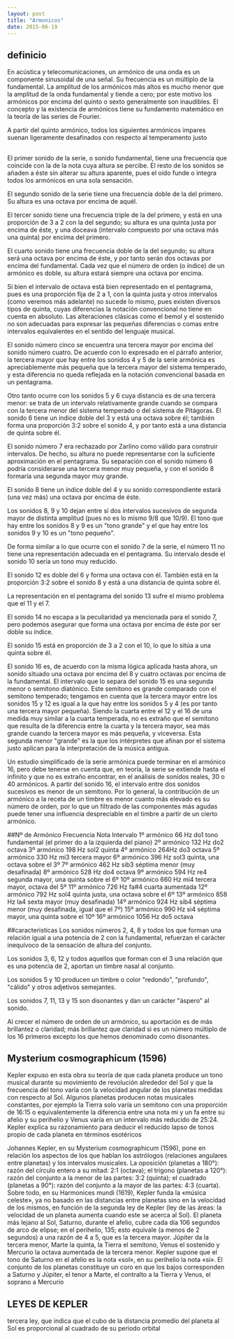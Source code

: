 ```yaml
---
layout: post
title: "Armonicos"
date: 2015-06-19
---
```

## definicio
En acústica y telecomunicaciones, un armónico de una onda es un componente sinusoidal de una señal.
Su frecuencia es un múltiplo de la fundamental. La amplitud de los armónicos más altos es mucho menor que la amplitud de la onda fundamental y tiende a cero; por este motivo los armónicos por encima del quinto o sexto generalmente son inaudibles. El concepto y la existencia de armónicos tiene su fundamento matemático en la teoría de las series de Fourier.

A partir del quinto armónico, todos los siguientes armónicos impares suenan ligeramente desafinados con respecto al temperamento justo


##

El primer sonido de la serie, o sonido fundamental, tiene una frecuencia que coincide con la de la nota cuya altura se percibe. El resto de los sonidos se añaden a éste sin alterar su altura aparente, pues el oído funde o integra todos los armónicos en una sola sensación.

El segundo sonido de la serie tiene una frecuencia doble de la del primero. Su altura es una octava por encima de aquél.

El tercer sonido tiene una frecuencia triple de la del primero, y está en una proporción de 3 a 2 con la del segundo; su altura es una quinta justa por encima de éste, y una doceava (intervalo compuesto por una octava más una quinta) por encima del primero.

El cuarto sonido tiene una frecuencia doble de la del segundo; su altura será una octava por encima de éste, y por tanto serán dos octavas por encima del fundamental. Cada vez que el número de orden (o índice) de un armónico es doble, su altura estará siempre una octava por encima.

Si bien el intervalo de octava está bien representado en el pentagrama, pues es una proporción fija de 2 a 1, con la quinta justa y otros intervalos (como veremos más adelante) no sucede lo mismo, pues existen diversos tipos de quinta, cuyas diferencias la notación convencional no tiene en cuenta en absoluto. Las alteraciones clásicas como el bemol y el sostenido no son adecuadas para expresar las pequeñas diferencias o comas entre intervalos equivalentes en el sentido del lenguaje musical.

El sonido número cinco se encuentra una tercera mayor por encima del sonido número cuatro. De acuerdo con lo expresado en el párrafo anterior, la tercera mayor que hay entre los sonidos 4 y 5 de la serie armónica es apreciablemente más pequeña que la tercera mayor del sistema temperado, y esta diferencia no queda reflejada en la notación convencional basada en un pentagrama.

Otro tanto ocurre con los sonidos 5 y 6 cuya distancia es de una tercera menor: se trata de un intervalo relativamente grande cuando se compara con la tercera menor del sistema temperado o del sistema de Pitágoras. El sonido 6 tiene un índice doble del 3 y está una octava sobre él; también forma una proporción 3:2 sobre el sonido 4, y por tanto está a una distancia de quinta sobre él.

El sonido número 7 era rechazado por Zarlino como válido para construir intervalos. De hecho, su altura no puede representarse con la suficiente aproximación en el pentagrama. Su separación con el sonido número 6 podría considerarse una tercera menor muy pequeña, y con el sonido 8 formaría una segunda mayor muy grande.

El sonido 8 tiene un índice doble del 4 y su sonido correspondiente estará (una vez más) una octava por encima de éste.

Los sonidos 8, 9 y 10 dejan entre sí dos intervalos sucesivos de segunda mayor de distinta amplitud (pues no es lo mismo 9/8 que 10/9). El tono que hay entre los sonidos 8 y 9 es un "tono grande" y el que hay entre los sonidos 9 y 10 es un "tono pequeño".

De forma similar a lo que ocurre con el sonido 7 de la serie, el número 11 no tiene una representación adecuada en el pentagrama. Su intervalo desde el sonido 10 sería un tono muy reducido.

El sonido 12 es doble del 6 y forma una octava con él. También está en la proporción 3:2 sobre el sonido 8 y está a una distancia de quinta sobre él.

La representación en el pentagrama del sonido 13 sufre el mismo problema que el 11 y el 7.

El sonido 14 no escapa a la peculiaridad ya mencionada para el sonido 7, pero podemos asegurar que forma una octava por encima de éste por ser doble su índice.

El sonido 15 está en proporción de 3 a 2 con el 10, lo que lo sitúa a una quinta sobre él.

El sonido 16 es, de acuerdo con la misma lógica aplicada hasta ahora, un sonido situado una octava por encima del 8 y cuatro octavas por encima de la fundamental. El intervalo que lo separa del sonido 15 es una segunda menor o semitono diatónico. Este semitono es grande comparado con el semitono temperado; tengamos en cuenta que la tercera mayor entre los sonidos 15 y 12 es igual a la que hay entre los sonidos 5 y 4 (es por tanto una tercera mayor pequeña). Siendo la cuarta entre el 12 y el 16 de una medida muy similar a la cuarta temperada, no es extraño que el semitono que resulta de la diferencia entre la cuarta y la tercera mayor, sea más grande cuando la tercera mayor es más pequeña, y viceversa. Esta segunda menor "grande" es la que los intérpretes que afinan por el sistema justo aplican para la interpretación de la música antigua.

Un estudio simplificado de la serie armónica puede terminar en el armónico 16, pero debe tenerse en cuenta que, en teoría, la serie se extiende hasta el infinito y que no es extraño encontrar, en el análisis de sonidos reales, 30 o 40 armónicos. A partir del sonido 16, el intervalo entre dos sonidos sucesivos es menor de un semitono. Por lo general, la contribución de un armónico a la receta de un timbre es menor cuanto más elevado es su número de orden, por lo que un filtrado de las componentes más agudas puede tener una influencia despreciable en el timbre a partir de un cierto armónico.


##Nº de Armónico 	Frecuencia 	Nota 	Intervalo
1º armónico 	66 Hz 	do1 	tono fundamental (el primer do a la izquierda del piano)
2º armónico 	132 Hz 	do2 	octava
3º armónico 	198 Hz 	sol2 	quinta
4º armónico 	264Hz 	do3 	octava
5º armónico 	330 Hz 	mi3 	tercera mayor
6º armónico 	396 Hz 	sol3 	quinta, una octava sobre el 3º
7º armónico 	462 Hz 	sib3 	séptima menor (muy desafinada)
8º armónico 	528 Hz 	do4 	octava
9º armónico 	594 Hz 	re4 	segunda mayor, una quinta sobre el 6º
10º armónico 	660 Hz 	mi4 	tercera mayor, octava del 5º
11º armónico 	726 Hz 	fa#4 	cuarta aumentada
12º armónico 	792 Hz 	sol4 	quinta justa, una octava sobre el 6º
13º armónico 	858 Hz 	la4 	sexta mayor (muy desafinada)
14º armónico 	924 Hz 	sib4 	séptima menor (muy desafinada, igual que el 7º)
15º armónico 	990 Hz 	si4 	séptima mayor, una quinta sobre el 10º
16º armónico 	1056 Hz 	do5 	octava


##caracteristicas
Los sonidos números 2, 4, 8 y todos los que forman una relación igual a una potencia de 2 con la fundamental, refuerzan el carácter inequívoco de la sensación de altura del conjunto.

Los sonidos 3, 6, 12 y todos aquellos que forman con el 3 una relación que es una potencia de 2, aportan un timbre nasal al conjunto.

Los sonidos 5 y 10 producen un timbre o color "redondo", "profundo", "cálido" y otros adjetivos semejantes.

Los sonidos 7, 11, 13 y 15 son disonantes y dan un carácter "áspero" al sonido.

Al crecer el número de orden de un armónico, su aportación es de más brillantez o claridad; más brillantez que claridad si es un número múltiplo de los 16 primeros excepto los que hemos denominado como disonantes.


## Mysterium cosmographicum (1596)
Kepler expuso en esta obra su teoría de que cada planeta produce un tono musical durante su movimiento de revolución alrededor del Sol y que la frecuencia del tono varía con la velocidad angular de los planetas medidas con respecto al Sol. Algunos planetas producen notas musicales constantes, por ejemplo la Tierra solo varía un semitono con una proporción de 16:15 o equivalentemente la diferencia entre una nota mi y un fa entre su afelio y su perihelio y Venus varía en un intervalo más reducido de 25:24. Kepler explica su razonamiento para deducir el reducido lapso de tonos propio de cada planeta en términos esotéricos

Johannes Kepler, en su Mysterium cosmographicum (1596), pone en relación los aspectos de los que hablan los astrólogos (relaciones angulares entre planetas) y los intervalos musicales. La oposición (planetas a 180°): razón del círculo entero a su mitad: 2:1 (octava); el trigono (planetas a 120°): razón del conjunto a la menor de las partes: 3:2 (quinta); el cuadrado (planetas a 90°): razón del conjunto a la mayor de las partes: 4:3 (cuarta). Sobre todo, en su Harmonices mundi (1619), Kepler funda la «música celeste», ya no basado en las distancias entre planetas sino en la velocidad de los mismos, en función de la segunda ley de Kepler (ley de las áreas: la velocidad de un planeta aumenta cuando este se acerca al Sol). El planeta más lejano al Sol, Saturno, durante el afelio, cubre cada día 106 segundos de arco de elipse; en el perihelio, 135; esto equivale (a menos de 2 segundos) a una razón de 4 a 5, que es la tercera mayor. Júpiter da la tercera menor, Marte la quinta, la Tierra el semitono, Venus el sostenido y Mercurio la octava aumentada de la tercera menor. Kepler supone que el tono de Saturno en el afelio es la nota «sol», en su perihelio la nota «si». El conjunto de los planetas constituye un coro en que los bajos corresponden a Saturno y Júpiter, el tenor a Marte, el contralto a la Tierra y Venus, el soprano a Mercurio


## LEYES DE KEPLER
tercera ley, que indica que el cubo de la distancia promedio del planeta al Sol es proporcional al cuadrado de su periodo orbital
